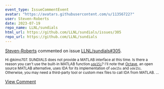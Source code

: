 ```yaml
---
event_type: IssueCommentEvent
avatar: "https://avatars.githubusercontent.com/u/11356722?"
user: Steven-Roberts
date: 2023-07-19
repo_name: LLNL/sundials
html_url: https://github.com/LLNL/sundials/issues/305
repo_url: https://github.com/LLNL/sundials
---
```


<a href='https://github.com/Steven-Roberts' target='_blank'>Steven-Roberts</a> commented on issue <a href='https://github.com/LLNL/sundials/issues/305' target='_blank'>LLNL/sundials#305</a>.

<small>Hi @kimo707. SUNDIALS does not provide a MATLAB interface at this time. Is there a reason you can't use the built-in MATLAB function [`ode15i`](https://www.mathworks.com/help/matlab/ref/ode15i.html)? I'll note that [Octave](https://octave.org/), an open source MATLAB alternative, uses IDA for its implementation of `ode15s` and `ode15i`. Otherwise, you may need a third-party tool or custom mex files to call IDA from MATLAB....</small>

<a href='https://github.com/LLNL/sundials/issues/305' target='_blank'>View Comment</a>